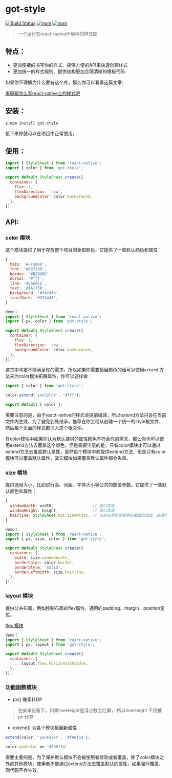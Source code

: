 # got-style
[![Build Status](https://travis-ci.org/F-happy/got-style.svg?branch=master)](https://travis-ci.org/F-happy/got-style)
[![npm](https://img.shields.io/npm/v/got-style.svg?style=flat-square)](https://www.npmjs.com/package/got-style)
[![npm](https://img.shields.io/npm/l/got-style.svg?style=flat-square)](https://www.npmjs.com/package/got-style)

> 一个运行在react-native环境中的样式库

## 特点：

* 更加便捷的书写你的样式、提供方便的API来快速创建样式
* 更加统一的样式规则、提供结构更加合理清晰的模板代码

如果你不理解为什么要有这个库，那么你可以看看这篇文章:

[来聊聊怎么写react-native上的样式吧](https://segmentfault.com/a/1190000013332489)

## 安装：

```
$ npm install got-style
```

接下来你就可以在项目中正常使用。

## 使用：

```javascript
import { StyleSheet } from 'react-native';
import { color } from 'got-style';

export default StyleSheet.create({
  container: {
    flex: 1,
    flexDirection: 'row',
    backgroundColor: color.background,
  },
});
```

## API:

### color 模块
这个模块提供了用于存放整个项目的全部颜色，它提供了一些默认颜色和属性：

```javascript
{
  main: '#FF5000',
  font: '#637280',
  border: '#B2B8BE',
  normal: '#fff',
  line: '#E6EAEE',
  text: '#1A173B',
  background: '#f4f4f4',
  toastDark: '#323441',
}

demo：
import { StyleSheet } from 'react-native';
import { px, color } from 'got-style';

export default StyleSheet.create({
  container: {
    flex: 1,
    flexDirection: 'row',
    backgroundColor: color.background,
  },
});
```

这其中肯定不能满足你的需求，所以如果你需要拓展颜色的话可以使用```extend``` 方法来为color模块拓展属性，你可以这样做：

```javascript
import { color } from 'got-style';

color.extend('youColor', '#fff');

export default { color };
```

需要注意的是，由于react-native的样式会提前编译，所以extend方法只会在当前文件内生效，为了避免到处继承，推荐在你工程从创建一个统一的style根文件，然后每个页面的样式都引入这个根文件。

在color模块中如果你认为默认提供的属性颜色不符合你的需求，那么你也可以使用extend方法去覆盖这个颜色，但是需要注意的是，只有color模块才可以通过extend方法去覆盖默认属性，虽然每个模块中都提供extend方法，但是只有color模块可以覆盖默认属性，其它模块如果覆盖默认属性都会失效。

### size 模块
提供通用大小，比如说行高、间距、字体大小等公共的数值参数。它提供了一些默认颜色和属性：

```javascript
{
  windowWidth: width,                 // 窗口宽度
  windowHeight: height,               // 窗口高度
  hairline: StyleSheet.hairlineWidth, // 当前应用所能提供的最细的宽度，这通常会比 1px 要细。
}

demo：
import { StyleSheet } from 'react-native';
import { px, size, color } from 'got-style';

export default StyleSheet.create({
  container: {
    width: size.windowWidth,
    borderColor: color.border,
    borderStyle: 'solid',
    borderLeftWidth: size.hairline,
  },
});
```

### layout 模块
提供公共布局，例如控制布局的flex属性、通用的padding、margin、position定位。

[flex 模块](./doc/flex.md)

```javascript
demo：
import { StyleSheet } from 'react-native';
import { px, layout } from 'got-style';

export default StyleSheet.create({
  container: {
    ...layout.flex.horizontalMiddle,
  },
});
```

### 功能函数模块

* px() 像素转DP
> 在安卓设备下，如果lineHeight是浮点数会红屏， 所以lineHeight 不用被 px 计算

* extend() 为各个模块拓展新属性
```javascript
extend(color, 'youColor', '#f96f14');

color.youColor => '#f96f14'
```

需要主要的是，为了保护默认模块不会被使用者修改或者覆盖，除了color模块之外的其他模块，使用者不能通过extend方法去覆盖默认的属性，如果强行覆盖，则代码不会生效。
